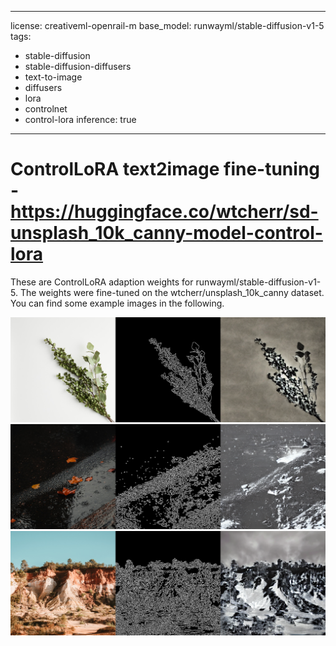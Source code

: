 
---
license: creativeml-openrail-m
base_model: runwayml/stable-diffusion-v1-5
tags:
- stable-diffusion
- stable-diffusion-diffusers
- text-to-image
- diffusers
- lora
- controlnet
- control-lora
inference: true
---
    
# ControlLoRA text2image fine-tuning - https://huggingface.co/wtcherr/sd-unsplash_10k_canny-model-control-lora
These are ControlLoRA adaption weights for runwayml/stable-diffusion-v1-5. The weights were fine-tuned on the wtcherr/unsplash_10k_canny dataset. You can find some example images in the following. 

![img_0](./image_0.png)
![img_1](./image_1.png)
![img_2](./image_2.png)

